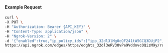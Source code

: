 <!-- Code generated for API Clients. DO NOT EDIT. -->

#### Example Request

```bash
curl \
-X PUT \
-H "Authorization: Bearer {API_KEY}" \
-H "Content-Type: application/json" \
-H "Ngrok-Version: 2" \
-d '{"enabled":true,"ip_policy_ids":["ipp_32dl3lMg0cQF241tW5GCQ3DUjP2","ipp_32dl3m4SeBFlgwFoY963ln741Zn"]}' \
https://api.ngrok.com/edges/https/edghts_32dl3eRV3OvPe9VddnvcOQizM9y/routes/edghtsrt_32dl3hOTpdGJGhTw80QPSQU8OXj/ip_restriction
```
